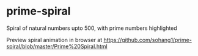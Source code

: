 # prime-spiral
Spiral of natural numbers upto 500, with prime numbers highlighted

Preview spiral animation in browser at https://github.com/sohang1/prime-spiral/blob/master/Prime%20Spiral.html
